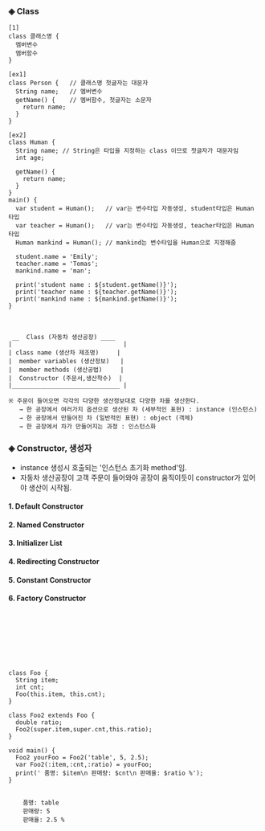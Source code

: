 
### ◈ Class

    [1]
    class 클래스명 {
      멤버변수
      멤버함수
    }

    [ex1]
    class Person {   // 클래스명 첫글자는 대문자
      String name;   // 멤버변수
      getName() {    // 멤버함수, 첫글자는 소문자
        return name;
      }
    }

    [ex2]
    class Human {
      String name; // String은 타입을 지정하는 class 이므로 첫글자가 대문자임
      int age;

      getName() {
        return name;
      }
    }
    main() {
      var student = Human();   // var는 변수타입 자동생성, student타입은 Human 타입
      var teacher = Human();   // var는 변수타입 자동생성, teacher타입은 Human 타입
      Human mankind = Human(); // mankind는 변수타입을 Human으로 지정해줌

      student.name = 'Emily';
      teacher.name = 'Tomas';
      mankind.name = 'man';

      print('student name : ${student.getName()}');
      print('teacher name : ${teacher.getName()}');
      print('mankind name : ${mankind.getName()}');
    }

<br>

     __  Class (자동차 생산공장) ____
    |                               | 
    | class name (생산차 제조명)     |
    |  member variables (생산정보)   |
    |  member methods (생산공법)     |
    |  Constructor (주문서,생산착수)  |
    |______________________________ |
    
    ※ 주문이 들어오면 각각의 다양한 생산정보대로 다양한 차를 생산한다. 
       → 한 공장에서 여러가지 옵션으로 생산된 차 (세부적인 표현) : instance (인스턴스)
       → 한 공장에서 만들어진 차 (일반적인 표현) : object (객체)
       → 한 공장에서 차가 만들어지는 과정 : 인스턴스화
       

### ◈ Constructor, 생성자
- instance 생성시 호출되는 '인스턴스 초기화 method'임.
- 자동차 생산공장이 고객 주문이 들어와야 공장이 움직이듯이 constructor가 있어야 생산이 시작됨.

#### 1. Default Constructor

#### 2. Named Constructor

#### 3. Initializer List

#### 4. Redirecting Constructor

#### 5. Constant Constructor

#### 6. Factory Constructor

<br>
<br>
<br>
<br>
<br>

<pre>
    <code>
class Foo {
  String item;
  int cnt;
  Foo(this.item, this.cnt);
}

class Foo2 extends Foo {
  double ratio;
  Foo2(super.item,super.cnt,this.ratio);
}

void main() {
  Foo2 yourFoo = Foo2('table', 5, 2.5);
  var Foo2(:item,:cnt,:ratio) = yourFoo;
  print(' 품명: $item\n 판매량: $cnt\n 판매율: $ratio %');
}
    </code>
</pre>

        품명: table
        판매량: 5
        판매율: 2.5 %

